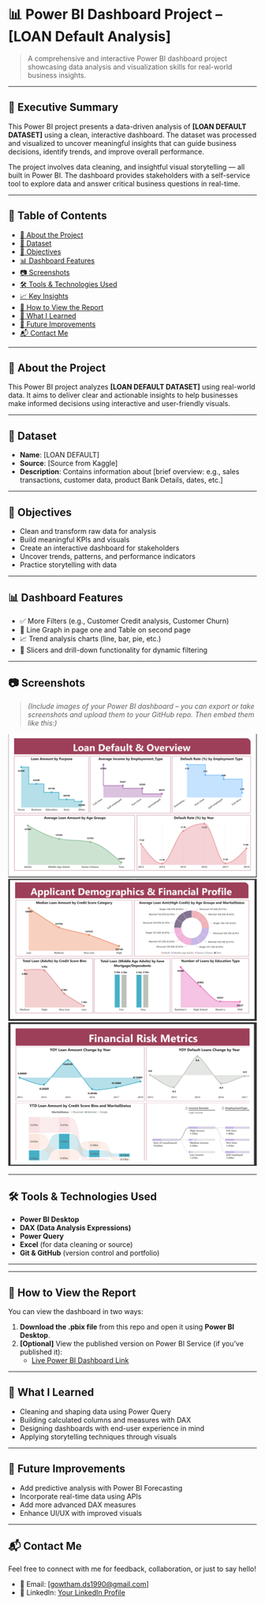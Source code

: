 

# 📊 Power BI Dashboard Project – [LOAN Default Analysis]

> A comprehensive and interactive Power BI dashboard project showcasing data analysis and visualization skills for real-world business insights.

---

## 📄 Executive Summary

This Power BI project presents a data-driven analysis of **[LOAN DEFAULT DATASET]** using a clean, interactive dashboard. The dataset was processed and visualized to uncover meaningful insights that can guide business decisions, identify trends, and improve overall performance.

The project involves data cleaning, and insightful visual storytelling — all built in Power BI. The dashboard provides stakeholders with a self-service tool to explore data and answer critical business questions in real-time.

---

## 📁 Table of Contents
- [📘 About the Project](#-about-the-project)
- [📂 Dataset](#-dataset)
- [🎯 Objectives](#-objectives)
- [📊 Dashboard Features](#-dashboard-features)
- [📷 Screenshots](#-screenshots)
- [🛠 Tools & Technologies Used](#-tools--technologies-used)
- [📈 Key Insights](#-key-insights)
- [🚀 How to View the Report](#-how-to-view-the-report)
- [🧠 What I Learned](#-what-i-learned)
- [📌 Future Improvements](#-future-improvements)
- [📬 Contact Me](#-contact-me)

---

## 📘 About the Project

This Power BI project analyzes **[LOAN DEFAULT DATASET]** using real-world data. It aims to deliver clear and actionable insights to help businesses make informed decisions using interactive and user-friendly visuals.

---

## 📂 Dataset

- **Name**: [LOAN DEFAULT]
- **Source**: [Source from Kaggle]
- **Description**: Contains information about [brief overview: e.g., sales transactions, customer data, product Bank Details, dates, etc.]

---

## 🎯 Objectives

- Clean and transform raw data for analysis
- Build meaningful KPIs and visuals
- Create an interactive dashboard for stakeholders
- Uncover trends, patterns, and performance indicators
- Practice storytelling with data

---

## 📊 Dashboard Features

- ✅ More Filters (e.g., Customer Credit analysis, Customer Churn)
- 📅 Line Graph in page one and Table on second page
- 📈 Trend analysis charts (line, bar, pie, etc.)
- 📌 Slicers and drill-down functionality for dynamic filtering

---

## 📷 Screenshots

> *(Include images of your Power BI dashboard – you can export or take screenshots and upload them to your GitHub repo. Then embed them like this:)*

![Loan Default Overview](https://github.com/Gowtham-su/Loan-Default-Analysis-PowerBi-Dashboard/blob/main/Screenshots/Loan%20Default%20Overview.png)
![Applicant Demographics](https://github.com/Gowtham-su/Loan-Default-Analysis-PowerBi-Dashboard/blob/main/Screenshots/Applicant%20demographics.png)
![Financial Risks Metrics](https://github.com/Gowtham-su/Loan-Default-Analysis-PowerBi-Dashboard/blob/main/Screenshots/Financial%20risks%20metrics.png)

---

## 🛠 Tools & Technologies Used

- **Power BI Desktop**
- **DAX (Data Analysis Expressions)**
- **Power Query**
- **Excel** (for data cleaning or source)
- **Git & GitHub** (version control and portfolio)

---


---

## 🚀 How to View the Report

You can view the dashboard in two ways:

1. **Download the .pbix file** from this repo and open it using **Power BI Desktop**.
2. **[Optional]** View the published version on Power BI Service (if you’ve published it):
   - [Live Power BI Dashboard Link](https://app.powerbi.com/view?r=eyJrIjoiNmNkYTAxMzktN2U5Mi00YjU0LTkyY2ItNjYzZGJkMDhmM2UyIiwidCI6IjE1OGZmOTkxLWM4YzktNDYwNi05MDc2LTliMTExM2FkMTBkNiJ9)

---

## 🧠 What I Learned

- Cleaning and shaping data using Power Query
- Building calculated columns and measures with DAX
- Designing dashboards with end-user experience in mind
- Applying storytelling techniques through visuals

---

## 📌 Future Improvements

- Add predictive analysis with Power BI Forecasting
- Incorporate real-time data using APIs
- Add more advanced DAX measures
- Enhance UI/UX with improved visuals

---

## 📬 Contact Me

Feel free to connect with me for feedback, collaboration, or just to say hello!

- 📧 Email: [gowtham.ds1990@gmail.com]
- 💼 LinkedIn: [Your LinkedIn Profile](www.linkedin.com/in/gowtham-su)
